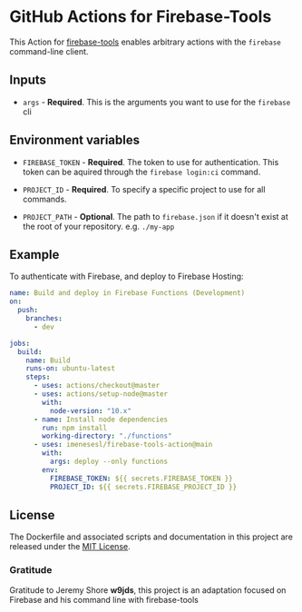 # GitHub Actions for Firebase-Tools

This Action for [firebase-tools](https://github.com/firebase/firebase-tools) enables arbitrary actions with the `firebase` command-line client.

## Inputs

- `args` - **Required**. This is the arguments you want to use for the `firebase` cli

## Environment variables

- `FIREBASE_TOKEN` - **Required**. The token to use for authentication. This token can be aquired through the `firebase login:ci` command.

- `PROJECT_ID` - **Required**. To specify a specific project to use for all commands.

- `PROJECT_PATH` - **Optional**. The path to `firebase.json` if it doesn't exist at the root of your repository. e.g. `./my-app`

## Example

To authenticate with Firebase, and deploy to Firebase Hosting:

```yaml
name: Build and deploy in Firebase Functions (Development)
on:
  push:
    branches:
      - dev

jobs:
  build:
    name: Build
    runs-on: ubuntu-latest
    steps:
      - uses: actions/checkout@master
      - uses: actions/setup-node@master
        with:
          node-version: "10.x"
      - name: Install node dependencies
        run: npm install
        working-directory: "./functions"
      - uses: imenesesl/firebase-tools-action@main
        with:
          args: deploy --only functions
        env:
          FIREBASE_TOKEN: ${{ secrets.FIREBASE_TOKEN }}
          PROJECT_ID: ${{ secrets.FIREBASE_PROJECT_ID }}
```

## License

The Dockerfile and associated scripts and documentation in this project are released under the [MIT License](LICENSE).

### Gratitude

Gratitude to Jeremy Shore **w9jds**, this project is an adaptation focused on Firebase and his command line with firebase-tools
